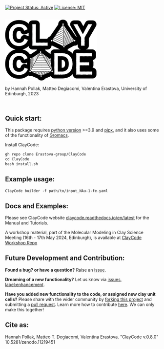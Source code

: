 
[![Project Status: Active](https://www.repostatus.org/badges/latest/active.svg)](https://www.repostatus.org/#active)
[![License: MIT](https://img.shields.io/badge/License-MIT-yellow.svg)](https://opensource.org/licenses/MIT)

</br>
<img src="https://raw.githubusercontent.com/Erastova-group/ClayCode/main/docs/assets/Logo.png" width="300" >

by Hannah Pollak, Matteo Degiacomi, Valentina Erastova, University of Edinburgh, 2023

</br>

## Quick start:

This package requires [python version](https://docs.python.org/3/using/index.html) >=3.9 and [pipx](https://pypa.github.io/pipx/installation/), and it also uses some of the functionality of [Gromacs](https://manual.gromacs.org/current/install-guide/index.html).

Install ClayCode:

```shell
gh repo clone Erastova-group/ClayCode
cd ClayCode
bash install.sh
````

## Example usage:

```shell
ClayCode builder -f path/to/input_NAu-1-fe.yaml
```

## Docs and Examples:

Please see ClayCode website [claycode.readthedocs.io/en/latest](https://erastova-group.github.io/ClayCode) for the Manual and Tutorials.

A workshop material, part of the Molecular Modeling in Clay Science Meeting (16th - 17th May 2024, Edinburgh), is available at [ClayCode Workshop Repo](https://github.com/Erastova-group/ClayCode-workshop)


## Future Development and Contribution:

**Found a bug? or have a question?** Raise an [issue](https://github.com/Erastova-group/ClayCode/issues).

**Dreaming of a new functionality?** Let us know via [issues, label:enhancement](https://github.com/Erastova-group/ClayCode/labels/enhancement).

**Have you added new functionality to the code, or assigned new clay unit cells?** Please share with the wider community by [forking this project](https://github.com/Erastova-group/ClayCode/fork) and submitting a [pull request](https://github.com/Erastova-group/ClayCode/pulls). Learn more how to contribute [here](https://docs.github.com/en/get-started/quickstart/contributing-to-projects). We can only make this together! 


## Cite as:
Hannah Pollak, Matteo T. Degiacomi, Valentina Erastova. "ClayCode v.0.8.0" 10.5281/zenodo.11219451
